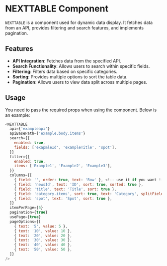 # NEXTTABLE Component

`NEXTTABLE` is a component used for dynamic data display. It fetches data from an API, provides filtering and search features, and implements pagination.

## Features

- **API Integration**: Fetches data from the specified API.
- **Search Functionality**: Allows users to search within specific fields.
- **Filtering**: Filters data based on specific categories.
- **Sorting**: Provides multiple options to sort the table data.
- **Pagination**: Allows users to view data split across multiple pages.

## Usage

You need to pass the required props when using the component. Below is an example:

```js  
<NEXTTABLE
  api={'exampleapi'}
  apiBasePath={'example.body.items'}
  search={{
    enabled: true,
    fields: ['exapmleId', 'exampleTitle', 'spot'],
  }}
  filter={{
    enabled: true,
    items: ['Example1', 'Example2', 'Example3'],
  }}
  columns={[
    { field: '', order: true, text: 'Row' }, <!-- use it if you want !-->
    { field: 'newsId', text: 'ID', sort: true, sorted: true },
    { field: 'title', text: 'Title', sort: true },
    { field: 'category.items', sort: true, text: 'Category', splitField: 'name', splitBy: '/' },
    { field: 'spot', text: 'Spot', sort: true },
  ]}
  itemPerPage={5}
  pagination={true}
  usePage={true}
  pageOptions={[
    { text: '5', value: 5 },
    { text: '10', value: 10 },
    { text: '20', value: 20 },
    { text: '30', value: 30 },
    { text: '40', value: 40 },
    { text: '50', value: 50 },
  ]}
/>
